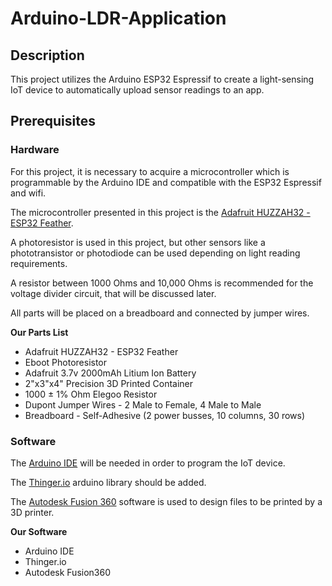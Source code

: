 # Arduino-LDR-Application

## Description
This project utilizes the Arduino ESP32 Espressif to create a light-sensing IoT device to automatically upload sensor readings to an app. 

## Prerequisites
### Hardware
For this project, it is necessary to acquire a microcontroller which is programmable by the Arduino IDE and compatible with the ESP32 Espressif and wifi.

The microcontroller presented in this project is the [Adafruit HUZZAH32 - ESP32 Feather](https://learn.adafruit.com/adafruit-huzzah32-esp32-feather/overview).

A photoresistor is used in this project, but other sensors like a phototransistor or photodiode can be used depending on light reading requirements.

A resistor between 1000 Ohms and 10,000 Ohms is recommended for the voltage divider circuit, that will be discussed later.

All parts will be placed on a breadboard and connected by jumper wires.

**Our Parts List**
* Adafruit HUZZAH32 - ESP32 Feather
* Eboot Photoresistor
* Adafruit 3.7v 2000mAh Litium Ion Battery
* 2"x3"x4" Precision 3D Printed Container
* 1000 ± 1% Ohm Elegoo Resistor
* Dupont Jumper Wires - 2 Male to Female, 4 Male to Male
* Breadboard - Self-Adhesive (2 power busses, 10 columns, 30 rows)



### Software
The [Arduino IDE](https://www.arduino.cc/en/Main/Software) will be needed in order to program the IoT device.

The [Thinger.io](https://github.com/thinger-io/Arduino-Library) arduino library should be added.

The [Autodesk Fusion 360](https://www.autodesk.com/products/fusion-360/overview?mktvar002=724861&mkwid=sOICwxb1H|pcrid|226118724187|pkw|autodesk%20fusion%20360|pmt|e|pdv|c|slid||pgrid|52893102612|ptaid|kwd-488376946792|&intent=US-Fusion360-BR&utm_medium=cpc&utm_source=google&utm_campaign=GGL_FUSION360_US_BR_SEM_EXACT%3EBrand&utm_term=autodesk%20fusion%20360&utm_content=sOICwxb1H|pcrid|226118724187|pkw|autodesk%20fusion%20360|pmt|e|pdv|c|slid||pgrid|52893102612|ptaid|kwd-488376946792|&gclid=Cj0KCQjw8YXXBRDXARIsAMzsQuXhwh4B2E9o9E_S_hIudQVvcd4p0aYrDlxUHR1Ml3hEM7ls09GC-zUaAnlCEALw_wcB&dclid=CLSc1Z_X2doCFUfawAodU7cOsw) software is used to design files to be printed by a 3D printer.

**Our Software**
* Arduino IDE
* Thinger.io
* Autodesk Fusion360
